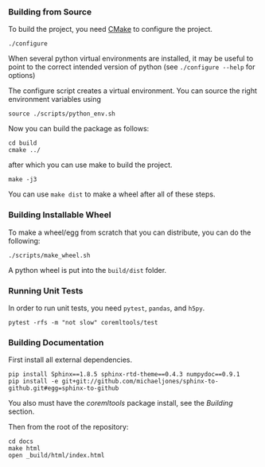 ### Building from Source

To build the project, you need [CMake](https://cmake.org) to configure the project.

```shell
./configure
```

When several python virtual environments are installed, it may be useful to
point to the correct intended version of python (see `./configure --help` for
options)

The configure script creates a virtual environment. You can source the right
environment variables using

```
source ./scripts/python_env.sh
```

Now you can build the package as follows:

```shell
cd build
cmake ../
```
after which you can use make to build the project.

```shell
make -j3
```
You can use `make dist` to make a wheel after all of these steps. 

### Building Installable Wheel

To make a wheel/egg from scratch that you can distribute, you can do the following:

```shell
./scripts/make_wheel.sh
```
A python wheel is put into the `build/dist` folder.

### Running Unit Tests

In order to run unit tests, you need `pytest`, `pandas`, and `h5py`.

```shell
pytest -rfs -m "not slow" coremltools/test
```

### Building Documentation

First install all external dependencies.

```shell
pip install Sphinx==1.8.5 sphinx-rtd-theme==0.4.3 numpydoc==0.9.1
pip install -e git+git://github.com/michaeljones/sphinx-to-github.git#egg=sphinx-to-github
```

You also must have the *coremltools* package install, see the *Building* section.

Then from the root of the repository:

```shell
cd docs
make html
open _build/html/index.html
```
